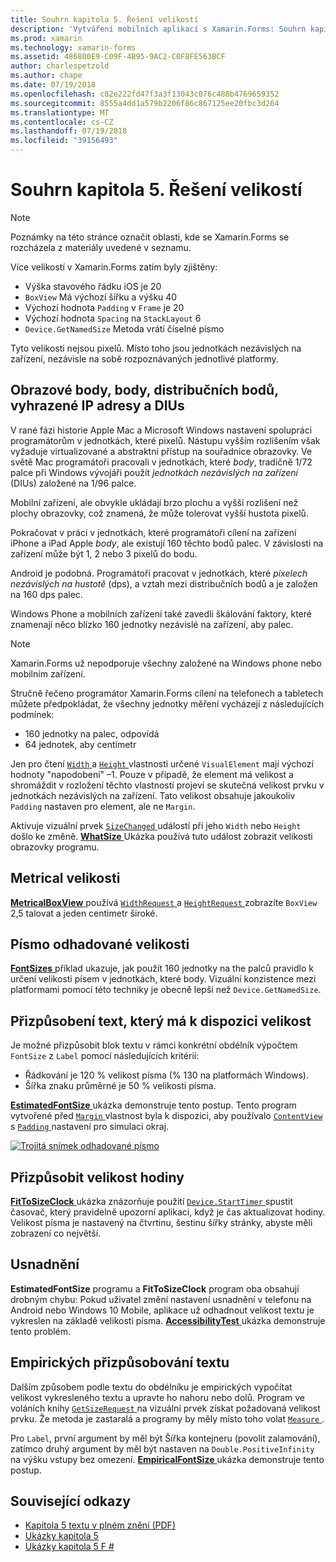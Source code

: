 ```yaml
---
title: Souhrn kapitola 5. Řešení velikostí
description: 'Vytváření mobilních aplikací s Xamarin.Forms: Souhrn kapitola 5. Řešení velikostí'
ms.prod: xamarin
ms.technology: xamarin-forms
ms.assetid: 486800E9-C09F-4B95-9AC2-C0F8FE563BCF
author: charlespetzold
ms.author: chape
ms.date: 07/19/2018
ms.openlocfilehash: c82e222fd47f3a3f13043c076c488b4769659352
ms.sourcegitcommit: 8555a4dd1a579b2206f86c867125ee20fbc3d264
ms.translationtype: MT
ms.contentlocale: cs-CZ
ms.lasthandoff: 07/19/2018
ms.locfileid: "39156493"
---
```

# <a name="summary-of-chapter-5-dealing-with-sizes"></a>Souhrn kapitola 5. Řešení velikostí

> [!NOTE] 
> Poznámky na této stránce označit oblasti, kde se Xamarin.Forms se rozcházela z materiály uvedené v seznamu.

Více velikostí v Xamarin.Forms zatím byly zjištěny:

- Výška stavového řádku iOS je 20
- `BoxView` Má výchozí šířku a výšku 40
- Výchozí hodnota `Padding` v `Frame` je 20
- Výchozí hodnota `Spacing` na `StackLayout` 6
- `Device.GetNamedSize` Metoda vrátí číselné písmo

Tyto velikosti nejsou pixelů. Místo toho jsou jednotkách nezávislých na zařízení, nezávisle na sobě rozpoznávaných jednotlivé platformy.

## <a name="pixels-points-dps-dips-and-dius"></a>Obrazové body, body, distribučních bodů, vyhrazené IP adresy a DIUs

V rané fázi historie Apple Mac a Microsoft Windows nastavení spolupráci programátorům v jednotkách, které pixelů. Nástupu vyšším rozlišením však vyžaduje virtualizované a abstraktní přístup na souřadnice obrazovky. Ve světě Mac programátoři pracovali v jednotkách, které *body*, tradičně 1/72 palce při Windows vývojáři použít *jednotkách nezávislých na zařízení* (DIUs) založené na 1/96 palce.

Mobilní zařízení, ale obvykle ukládají brzo plochu a vyšší rozlišení než plochy obrazovky, což znamená, že může tolerovat vyšší hustota pixelů.

Pokračovat v práci v jednotkách, které programátoři cílení na zařízení iPhone a iPad Apple *body*, ale existují 160 těchto bodů palec. V závislosti na zařízení může být 1, 2 nebo 3 pixelů do bodu.

Android je podobná. Programátoři pracovat v jednotkách, které *pixelech nezávislých na hustotě* (dps), a vztah mezi distribučních bodů a je založen na 160 dps palec.

Windows Phone a mobilních zařízení také zavedli škálování faktory, které znamenají něco blízko 160 jednotky nezávislé na zařízení, aby palec.

> [!NOTE]
> Xamarin.Forms už nepodporuje všechny založené na Windows phone nebo mobilním zařízení.

Stručně řečeno programátor Xamarin.Forms cílení na telefonech a tabletech můžete předpokládat, že všechny jednotky měření vycházejí z následujících podmínek:

- 160 jednotky na palec, odpovídá
- 64 jednotek, aby centimetr

Jen pro čtení [ `Width` ](xref:Xamarin.Forms.VisualElement.Width) a [ `Height` ](xref:Xamarin.Forms.VisualElement.Height) vlastnosti určené `VisualElement` mají výchozí hodnoty "napodobení" &ndash;1. Pouze v případě, že element má velikost a shromáždit v rozložení těchto vlastností projeví se skutečná velikost prvku v jednotkách nezávislých na zařízení. Tato velikost obsahuje jakoukoliv `Padding` nastaven pro element, ale ne `Margin`.

Aktivuje vizuální prvek [ `SizeChanged` ](xref:Xamarin.Forms.VisualElement.SizeChanged) událostí při jeho `Width` nebo `Height` došlo ke změně. [ **WhatSize** ](https://github.com/xamarin/xamarin-forms-book-samples/tree/master/Chapter05/WhatSize) Ukázka používá tuto událost zobrazit velikosti obrazovky programu.

## <a name="metrical-sizes"></a>Metrical velikosti

[ **MetricalBoxView** ](https://github.com/xamarin/xamarin-forms-book-samples/tree/master/Chapter05/MetricalBoxView) používá [ `WidthRequest` ](xref:Xamarin.Forms.VisualElement.WidthRequest) a [ `HeightRequest` ](xref:Xamarin.Forms.VisualElement.HeightRequest) zobrazíte `BoxView` 2,5 talovat a jeden centimetr široké.

## <a name="estimated-font-sizes"></a>Písmo odhadované velikosti

[ **FontSizes** ](https://github.com/xamarin/xamarin-forms-book-samples/tree/master/Chapter05/FontSizes) příklad ukazuje, jak použít 160 jednotky na the palců pravidlo k určení velikosti písem v jednotkách, které body. Vizuální konzistence mezi platformami pomocí této techniky je obecně lepší než `Device.GetNamedSize`.

## <a name="fitting-text-to-available-size"></a>Přizpůsobení text, který má k dispozici velikost

Je možné přizpůsobit blok textu v rámci konkrétní obdélník výpočtem `FontSize` z `Label` pomocí následujících kritérií:

- Řádkování je 120 % velikost písma (% 130 na platformách Windows).
- Šířka znaku průměrné je 50 % velikosti písma.

[ **EstimatedFontSize** ](https://github.com/xamarin/xamarin-forms-book-samples/tree/master/Chapter05/EstimatedFontSize) ukázka demonstruje tento postup. Tento program vytvořené před [ `Margin` ](xref:Xamarin.Forms.View.Margin) vlastnost byla k dispozici, aby používalo [ `ContentView` ](xref:Xamarin.Forms.ContentView) s [ `Padding` ](xref:Xamarin.Forms.Layout.Padding) nastavení pro simulaci okraj.

[![Trojitá snímek odhadované písmo](images/ch05fg07-small.png "Text přizpůsobení dostupné velikosti")](images/ch05fg07-large.png#lightbox "Text přizpůsobení dostupné velikosti")

## <a name="a-fit-to-size-clock"></a>Přizpůsobit velikost hodiny

[ **FitToSizeClock** ](https://github.com/xamarin/xamarin-forms-book-samples/tree/master/Chapter05/FitToSizeClock) ukázka znázorňuje použití [ `Device.StartTimer` ](xref:Xamarin.Forms.Device.StartTimer(System.TimeSpan,System.Func{System.Boolean})) spustit časovač, který pravidelně upozorní aplikaci, když je čas aktualizovat hodiny. Velikost písma je nastavený na čtvrtinu, šestinu šířky stránky, abyste měli zobrazení co největší.

## <a name="accessibility-issues"></a>Usnadnění

**EstimatedFontSize** programu a **FitToSizeClock** program oba obsahují drobným chybu: Pokud uživatel změní nastavení usnadnění v telefonu na Android nebo Windows 10 Mobile, aplikace už odhadnout velikost textu je vykreslen na základě velikosti písma. [ **AccessibilityTest** ](https://github.com/xamarin/xamarin-forms-book-samples/tree/master/Chapter05/AccessibilityTest) ukázka demonstruje tento problém.

## <a name="empirically-fitting-text"></a>Empirických přizpůsobování textu

Dalším způsobem podle textu do obdélníku je empirických vypočítat velikost vykresleného textu a upravte ho nahoru nebo dolů. Program ve voláních knihy [ `GetSizeRequest` ](xref:Xamarin.Forms.VisualElement.GetSizeRequest(System.Double,System.Double)) na vizuální prvek získat požadovaná velikost prvku. Že metoda je zastaralá a programy by měly místo toho volat [ `Measure` ](xref:Xamarin.Forms.VisualElement.Measure(System.Double,System.Double,Xamarin.Forms.MeasureFlags)).

Pro `Label`, první argument by měl být Šířka kontejneru (povolit zalamování), zatímco druhý argument by měl být nastaven na `Double.PositiveInfinity` na výšku vstupy bez omezení. [ **EmpiricalFontSize** ](https://github.com/xamarin/xamarin-forms-book-samples/tree/master/Chapter05/EmpiricalFontSize) ukázka demonstruje tento postup.



## <a name="related-links"></a>Související odkazy

- [Kapitola 5 textu v plném znění (PDF)](https://download.xamarin.com/developer/xamarin-forms-book/XamarinFormsBook-Ch05-Apr2016.pdf)
- [Ukázky kapitola 5](https://github.com/xamarin/xamarin-forms-book-samples/tree/master/Chapter05)
- [Ukázky kapitola 5 F #](https://github.com/xamarin/xamarin-forms-book-samples/tree/master/Chapter05/FS)
